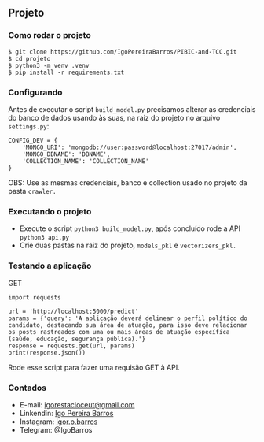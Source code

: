 ## Projeto

### Como rodar o projeto
```
$ git clone https://github.com/IgoPereiraBarros/PIBIC-and-TCC.git
$ cd projeto
$ python3 -m venv .venv
$ pip install -r requirements.txt
```

### Configurando

Antes de executar o script ```build_model.py``` precisamos alterar as credenciais do banco de dados usando às suas, na raiz do projeto no arquivo ```settings.py```:
```
CONFIG_DEV = {
	'MONGO_URI': 'mongodb://user:password@localhost:27017/admin',
	'MONGO_DBNAME': 'DBNAME',
	'COLLECTION_NAME': 'COLLECTION_NAME'
}
```
OBS: Use as mesmas credenciais, banco e collection usado no projeto da pasta ```crawler.```

### Executando o projeto

- Execute o script ```python3 build_model.py```, após concluído rode a API ```python3 api.py```
- Crie duas pastas na raiz do projeto, ```models_pkl``` e ```vectorizers_pkl.```

### Testando a aplicação

GET
```
import requests

url = 'http://localhost:5000/predict'
params = {'query': 'A aplicação deverá delinear o perfil político do candidato, destacando sua área de atuação, para isso deve relacionar os posts rastreados com uma ou mais áreas de atuação específica (saúde, educação, segurança pública).'}
response = requests.get(url, params)
print(response.json())
```
Rode esse script para fazer uma requisão GET à API.

### Contados
* E-mail: igorestacioceut@gmail.com
* Linkendin: [Igo Pereira Barros](https://www.linkedin.com/in/igo-pereira-barros-developer/)
* Instagram: [igor.p.barros](https://www.instagram.com/igor.p.barros/)
* Telegram: @IgoBarros
